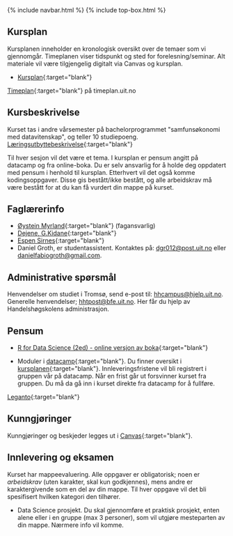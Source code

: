 {% include navbar.html %}  {% include top-box.html %}

## Kursplan  

Kursplanen inneholder en kronologisk oversikt over de temaer som vi gjennomgår. Timeplanen viser tidspunkt og sted for forelesning/seminar. Alt materiale vil være tilgjengelig digitalt via Canvas og kursplan.

- [Kursplan](kursplan.md){:target="blank"}

[Timeplan](https://timeplan.uit.no/emne_timeplan.php?sem=24v&module[]=SOK-1005-1#week-49){:target="blank"} på timeplan.uit.no

## Kursbeskrivelse 

Kurset tas i andre vårsemester på bachelorprogrammet "samfunsøkonomi med datavitenskap", og teller 10 studiepoeng.  
[Læringsutbyttebeskrivelse](https://uit.no/utdanning/emner/emne/822852/sok-1005){:target="blank"}

Til hver sesjon vil det være et tema. I kursplan er pensum angitt på datacamp og fra online-boka. Du er selv ansvarlig for å holde deg oppdatert med pensum i henhold til kursplan. Etterhvert vil det også komme kodingsoppgaver. Disse gis bestått/ikke bestått, og alle arbeidskrav må være bestått for at du kan få vurdert din mappe på kurset.

## Faglærerinfo  

- [Øystein Myrland](https://uit.no/ansatte/person?p_document_id=41412){:target="blank"} (fagansvarlig)
- [Dejene, G.Kidane](https://uit.no/ansatte/person?p_document_id=559969){:target="blank"}
- [Espen Sirnes](https://uit.no/ansatte/person?p_document_id=41418){:target="blank"}
- Daniel Groth, er studentassistent. Kontaktes på: <dgr012@post.uit.no> eller <danielfabiogroth@gmail.com>.

## Administrative spørsmål

Henvendelser om studiet i Tromsø, send e-post til: <hhcampus@hjelp.uit.no>. Generelle henvendelser; <hhtpost@bfe.uit.no>. 
Her får du hjelp av Handelshøgskolens administrasjon.

## Pensum  

- [R for Data Science (2ed) - online versjon av boka](https://r4ds.hadley.nz/){:target="blank"}

- Moduler i [datacamp](https://app.datacamp.com/){:target="blank"}. Du finner oversikt i [kursplanen](kursplan.md){:target="blank"}. Innleveringsfristene vil bli registrert i gruppen vår på datacamp. Når en frist går ut forsvinner kurset fra gruppen. Du må da gå inn i kurset direkte fra datacamp for å fullføre.

[Leganto](https://bibsys-c.alma.exlibrisgroup.com/leganto/readinglist/lists/11190418210002205){:target="blank"}

## Kunngjøringer  

Kunngjøringer og beskjeder legges ut i [Canvas](https://uit.instructure.com/courses/33631/announcements){:target="blank"}.

## Innlevering og eksamen  

Kurset har mappeevaluering. Alle oppgaver er obligatorisk; noen er _arbeidskrav_ (uten karakter, skal kun godkjennes), mens andre er karaktergivende som en del av din mappe.
Til hver oppgave vil det bli spesifisert hvilken kategori den tilhører.

- Data Science prosjekt. Du skal gjennomføre et praktisk prosjekt, enten alene eller i en gruppe (max 3 personer), som vil utgjøre mesteparten av din mappe. Nærmere info vil komme.


